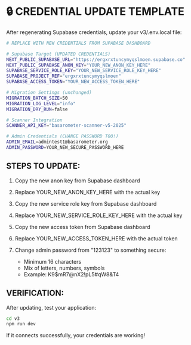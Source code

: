 # 🔒 CREDENTIAL UPDATE TEMPLATE

After regenerating Supabase credentials, update your v3/.env.local file:

```bash
# REPLACE WITH NEW CREDENTIALS FROM SUPABASE DASHBOARD

# Supabase Target (UPDATED CREDENTIALS)
NEXT_PUBLIC_SUPABASE_URL="https://ergxrxtuncymyqslmoen.supabase.co"
NEXT_PUBLIC_SUPABASE_ANON_KEY="YOUR_NEW_ANON_KEY_HERE"
SUPABASE_SERVICE_ROLE_KEY="YOUR_NEW_SERVICE_ROLE_KEY_HERE"
SUPABASE_PROJECT_REF="ergxrxtuncymyqslmoen"
SUPABASE_ACCESS_TOKEN="YOUR_NEW_ACCESS_TOKEN_HERE"

# Migration Settings (unchanged)
MIGRATION_BATCH_SIZE=50
MIGRATION_LOG_LEVEL="info"
MIGRATION_DRY_RUN=false

# Scanner Integration
SCANNER_API_KEY="basarometer-scanner-v5-2025"

# Admin Credentials (CHANGE PASSWORD TOO!)
ADMIN_EMAIL=admintest1@basarometer.org
ADMIN_PASSWORD=YOUR_NEW_SECURE_PASSWORD_HERE
```

## STEPS TO UPDATE:

1. Copy the new anon key from Supabase dashboard
2. Replace YOUR_NEW_ANON_KEY_HERE with the actual key

3. Copy the new service role key from Supabase dashboard  
4. Replace YOUR_NEW_SERVICE_ROLE_KEY_HERE with the actual key

5. Copy the new access token from Supabase dashboard
6. Replace YOUR_NEW_ACCESS_TOKEN_HERE with the actual token

7. Change admin password from "123123" to something secure:
   - Minimum 16 characters
   - Mix of letters, numbers, symbols
   - Example: K9$mR7@nX2!pL5#qW8&T4

## VERIFICATION:

After updating, test your application:
```bash
cd v3
npm run dev
```

If it connects successfully, your credentials are working!